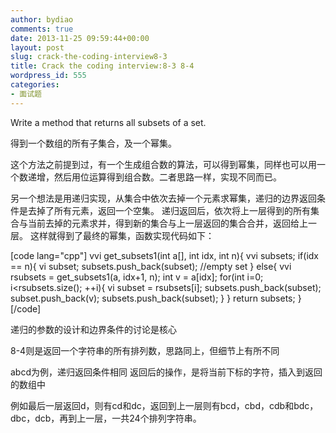 ```yaml
---
author: bydiao
comments: true
date: 2013-11-25 09:59:44+00:00
layout: post
slug: crack-the-coding-interview8-3
title: Crack the coding interview:8-3 8-4
wordpress_id: 555
categories:
- 面试题
---
```


Write a method that returns all subsets of a set.

得到一个数组的所有子集合，及一个幂集。

这个方法之前提到过，有一个生成组合数的算法，可以得到幂集，同样也可以用一个数递增，然后用位运算得到组合数。二者思路一样，实现不同而已。

另一个想法是用递归实现，从集合中依次去掉一个元素求幂集，递归的边界返回条件是去掉了所有元素，返回一个空集。
递归返回后，依次将上一层得到的所有集合与当前去掉的元素求并，得到新的集合与上一层返回的集合合并，返回给上一层。
这样就得到了最终的幂集，函数实现代码如下：

[code lang="cpp"]
vvi get_subsets1(int a[], int idx, int n){
    vvi subsets;
    if(idx == n){
        vi subset;
        subsets.push_back(subset); //empty set
    }
    else{
        vvi rsubsets = get_subsets1(a, idx+1, n);
        int v = a[idx];
        for(int i=0; i<rsubsets.size(); ++i){
            vi subset = rsubsets[i];
            subsets.push_back(subset);
            subset.push_back(v);
            subsets.push_back(subset);
        }
    }
    return subsets;
}
[/code]

递归的参数的设计和边界条件的讨论是核心

8-4则是返回一个字符串的所有排列数，思路同上，但细节上有所不同

abcd为例，递归返回条件相同
返回后的操作，是将当前下标的字符，插入到返回的数组中

例如最后一层返回d，则有cd和dc，返回到上一层则有bcd，cbd，cdb和bdc，dbc，dcb，再到上一层，一共24个排列字符串。
